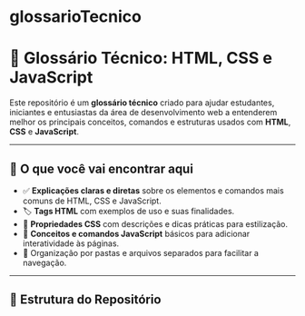 # glossarioTecnico
# 📘 Glossário Técnico: HTML, CSS e JavaScript

Este repositório é um **glossário técnico** criado para ajudar estudantes, iniciantes e entusiastas da área de desenvolvimento web a entenderem melhor os principais conceitos, comandos e estruturas usados com **HTML**, **CSS** e **JavaScript**.

---

## 🧠 O que você vai encontrar aqui

- ✅ **Explicações claras e diretas** sobre os elementos e comandos mais comuns de HTML, CSS e JavaScript.
- 🏷️ **Tags HTML** com exemplos de uso e suas finalidades.
- 🎨 **Propriedades CSS** com descrições e dicas práticas para estilização.
- 🧩 **Conceitos e comandos JavaScript** básicos para adicionar interatividade às páginas.
- 📁 Organização por pastas e arquivos separados para facilitar a navegação.

---

## 📂 Estrutura do Repositório


